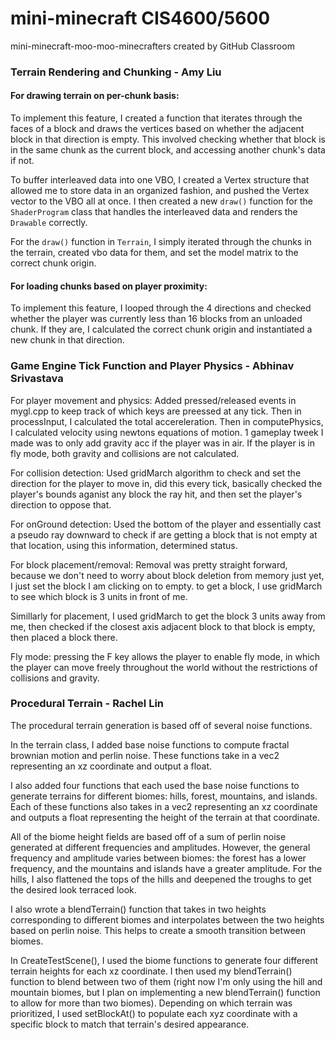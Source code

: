 # mini-minecraft CIS4600/5600
mini-minecraft-moo-moo-minecrafters created by GitHub Classroom

### Terrain Rendering and Chunking - Amy Liu

#### For drawing terrain on per-chunk basis: 
To implement this feature, I created a function that iterates through the faces of a block and draws the vertices based on whether the adjacent block in that direction is empty. This involved checking whether that block is in the same chunk as the current block, and accessing another chunk's data if not.

To buffer interleaved data into one VBO, I created a Vertex structure that allowed me to store data in an organized fashion, and pushed the Vertex vector to the VBO all at once. I then created a new `draw()` function for the `ShaderProgram` class that handles the interleaved data and renders the `Drawable` correctly.

For the `draw()` function in `Terrain`, I simply iterated through the chunks in the terrain, created vbo data for them, and set the model matrix to the correct chunk origin.

#### For loading chunks based on player proximity:
To implement this feature, I looped through the 4 directions and checked whether the player was currently less than 16 blocks from an unloaded chunk. If they are, I calculated the correct chunk origin and instantiated a new chunk in that direction.


### Game Engine Tick Function and Player Physics - Abhinav Srivastava

For player movement and physics: Added pressed/released events in mygl.cpp to keep track of which keys are preessed at any tick. Then in processInput, I calculated the total accereleration. Then in computePhysics, I calculated velocity using newtons equations of motion. 1 gameplay tweek I made was to only add gravity acc if the player was in air. If the player is in fly mode, both gravity and collisions are not calculated.

For collision detection: Used gridMarch algorithm to check and set the direction for the player to move in, did this every tick, basically checked the player's bounds aganist any block the ray hit, and then set the player's direction to oppose that.

For onGround detection: Used the bottom of the player and essentially cast a pseudo ray downward to check if are getting a block that is not empty at that location, using this information, determined status.

For block placement/removal: Removal was pretty straight forward, because we don't need to worry about block deletion from memory just yet, I just set the block I am clicking on to empty. to get a block, I use gridMarch to see which block is 3 units in front of me.

Simillarly for placement, I used gridMarch to get the block 3 units away from me, then checked if the closest axis adjacent block to that block is empty, then placed a block there.

Fly mode: pressing the F key allows the player to enable fly mode, in which the player can move freely throughout the world without the restrictions of collisions and gravity.

### Procedural Terrain - Rachel Lin

The procedural terrain generation is based off of several noise functions. 

In the terrain class, I added base noise functions to compute fractal brownian motion and perlin noise. These functions take in a vec2 representing an xz coordinate and output a float. 

I also added four functions that each used the base noise functions to generate terrains for different biomes: hills, forest, mountains, and islands. Each of these functions also takes in a vec2 representing an xz coordinate and outputs a float representing the height of the terrain at that coordinate.

All of the biome height fields are based off of a sum of perlin noise generated at different frequencies and amplitudes. However, the general frequency and amplitude varies between biomes: the forest has a lower frequency, and the mountains and islands have a greater amplitude. For the hills, I also flattened the tops of the hills and deepened the troughs to get the desired look terraced look.

I also wrote a blendTerrain() function that takes in two heights corresponding to different biomes and interpolates between the two heights based on perlin noise. This helps to create a smooth transition between biomes. 

In CreateTestScene(), I used the biome functions to generate four different terrain heights for each xz coordinate. I then used my blendTerrain() function to blend between two of them (right now I'm only using the hill and mountain
biomes, but I plan on implementing a new blendTerrain() function to allow for more than two biomes). Depending on which terrain was prioritized, I used setBlockAt() to populate each xyz coordinate with a specific block to match that terrain's desired appearance.